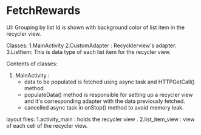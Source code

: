 # FetchRewards

UI:
Grouping by list Id is shown with background color of list item in the recycler view.

Classes:
1.MainActivity
2.CustomAdapter : Recycklerview's adapter.
3.ListItem: This is data type of each list item for the recycler view.

Contents of classes:
1. MainActivity :
   * data to be populated is fetched using async task and HTTPGetCall() method.
   * populateData() method is responsible for setting up a recycler view and it's corresponding adapter with the data previously fetched.
   * cancelled async task in onStop() method to avoid memory leak.

layout files:
1.activity_main  : holds the recycler view .
2.list_item_view : view of each cell of the recycler view. 
